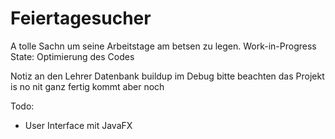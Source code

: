 # Feiertagesucher
A tolle Sachn um seine Arbeitstage am betsen zu legen.
Work-in-Progress
State: Optimierung des Codes

Notiz an den Lehrer Datenbank buildup im Debug bitte beachten das Projekt is no nit ganz fertig kommt aber noch

Todo:
- User Interface mit JavaFX
